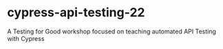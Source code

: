 # cypress-api-testing-22
A Testing for Good workshop focused on teaching automated API Testing with Cypress
